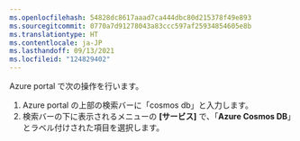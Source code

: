 ```yaml
---
ms.openlocfilehash: 54828dc8617aaad7ca444dbc80d215378f49e893
ms.sourcegitcommit: 0770a7d91278043a83ccc597af25934854605e8b
ms.translationtype: HT
ms.contentlocale: ja-JP
ms.lasthandoff: 09/13/2021
ms.locfileid: "124829402"
---
```

Azure portal で次の操作を行います。

   1. Azure portal の上部の検索バーに「cosmos db」と入力します。
   1. 検索バーの下に表示されるメニューの **[サービス]** で、「**Azure Cosmos DB**」とラベル付けされた項目を選択します。
